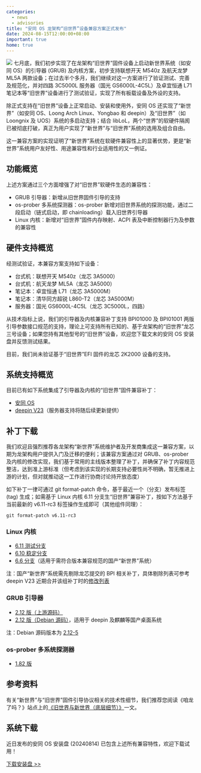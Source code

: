 ```yaml
---
categories:
  - news
  - advisories
title: "安同 OS 龙架构“旧世界”设备兼容方案正式发布"
date: 2024-08-15T12:00:00+08:00
important: true
home: true
---
```

![](/assets/news/breaking-the-world-boundary.jpg)
七月底，我们初步实现了在龙架构“旧世界”固件设备上启动新世界系统（如安同 OS）的引导器 (GRUB) 及内核方案，初步支持联想开天 M540z 及航天龙梦 ML5A 两款设备；在过去半个多月，我们继续对这一方案进行了验证测试、完善及规范化，并对四路 3C5000L 服务器（国光 GS6000L-4C5L）及卓宜恒通 L71 笔记本等“旧世界”设备进行了测试验证，实现了所有板载设备及外设的支持。

除正式支持在“旧世界”设备上正常启动、安装和使用外，安同 OS 还实现了“新世界”（如安同 OS、Loong Arch Linux、Yongbao 和 deepin）及“旧世界”（如 Loongnix 及 UOS）系统的多启动支持；结合 libLoL，两个“世界”的软硬件隔阂已被彻底打破，真正为用户实现了“新世界”与“旧世界”系统的选用及组合自由。

这一兼容方案的实现证明了“新世界”系统在软硬件兼容性上的显著优势，更是“新世界”系统用户友好性、用途兼容性和行业适用性的又一例证。

## 功能概览

上述方案通过三个方面增强了对“旧世界”软硬件生态的兼容性：

- GRUB 引导器：新增从旧世界固件引导的支持
- os-prober 多系统探测器：os-prober 新增对旧世界系统的探测功能，通过二段启动（链式启动，即 chainloading）载入旧世界引导器
- Linux 内核：新增对“旧世界”固件内存映射、ACPI 表及中断控制器行为及参数的兼容性

## 硬件支持概览

经测试验证，本兼容方案支持如下设备：

- 台式机：联想开天 M540z（龙芯 3A5000）
- 台式机：航天龙梦 ML5A（龙芯 3A5000）
- 笔记本：卓宜恒通 L71（龙芯 3A5000M）
- 笔记本：清华同方超锐 L860-T2（龙芯 3A5000M）
- 服务器：国光 GS6000L-4C5L（龙芯 3C5000L，四路）

从技术指标上说，我们的引导器及内核兼容补丁支持 BPI01000 及 BPI01001 两版引导参数接口规范的支持，理论上可支持所有已知的、基于龙架构的“旧世界”龙芯三号设备；如果您持有其他型号的“旧世界”设备，欢迎您下载文末的安同 OS 安装盘并反馈测试结果。

目前，我们尚未验证基于“旧世界”EFI 固件的龙芯 2K2000 设备的支持。

## 系统支持概览

目前已有如下系统集成了引导器及内核的“旧世界”固件兼容补丁：

- [安同 OS](https://website-2023.aosc.io/download)
- [deepin V23](https://www.deepin.org/zh/download/)（服务器支持将随后续更新提供）

## 补丁下载

我们欢迎且强烈推荐各龙架构“新世界”系统维护者及开发商集成这一兼容方案，以期为龙架构用户提供入门及迁移的便利；该兼容方案通过对 GRUB、os-prober 及内核的修改实现，我们基于常用的主线版本整理了补丁，并确保了补丁内容规范整洁，达到准上游标准（但考虑到该实现的长期支持必要性尚不明确，暂无推进上游的计划，但对就推动这一工作进行协商讨论持开放态度）

如下补丁一律可通过 git format-patch 命令，基于最近一个（分支）发布标签 (tag) 生成；如需基于 Linux 内核 6.11 分支生“旧世界”兼容补丁，按如下方法基于当前最新的 v6.11-rc3 标签操作生成即可（其他组件同理）：
```
git format-patch v6.11-rc3
```
### Linux 内核

- [6.11 测试分支](https://github.com/AOSC-Tracking/linux/tree/v6.11-ow)
- [6.10 稳定分支](https://github.com/AOSC-Tracking/linux/tree/v6.10-ow)
- [6.6 分支](https://github.com/AOSC-Tracking/linux/tree/v6.6-ow)（适用于需符合版本兼容规范的国产“新世界”系统）

注：国产“新世界”系统需先剔除龙芯提交的 BPI 相关补丁，具体剔除列表可参考 deepin V23 近期合并该组补丁时的[修改列表](https://github.com/deepin-community/kernel/pull/356)

### GRUB 引导器

- [2.12 版（上游源码）](https://github.com/AOSC-Tracking/grub/tree/grub-2.12-ow)
- [2.12 版（Debian 源码）](https://github.com/AOSC-Tracking/grub/tree/grub-2.12-ow-debian)，适用于 deepin 及麒麟等国产桌面系统

注：Debian 源码版本为 [2.12-5](https://sources.debian.org/src/grub2/2.12-5/)

### os-prober 多系统探测器

- [1.82 版](https://github.com/AOSC-Tracking/os-prober/tree/1.82-ow)

## 参考资料

有关“新世界”与“旧世界”固件引导协议相关的技术性细节，我们推荐您阅读《咱龙了吗？》站点上的[《旧世界与新世界（底层细节）》](https://areweloongyet.com/docs/world-compat-details/)一文。

## 系统下载

近日发布的安同 OS 安装盘 (20240814) 已包含上述所有兼容特性，欢迎下载试用！

[下载安装盘 >> ](https://releases.aosc.io/os-loongarch64/installer/aosc-os_installer_20240814_loongarch64.iso)
